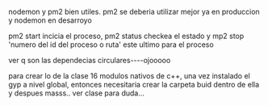 nodemon y pm2 bien utiles. pm2 se deberia utilizar mejor ya en produccion y nodemon en desarroyo

pm2 start incicia el proceso, pm2 status checkea el estado y mp2 stop 'numero del id del proceso o ruta' este ultimo para el proceso


ver q son las dependecias circulares----ojooooo

para crear lo de la clase 16 modulos nativos de c++, una vez instalado el gyp a nivel global, entonces necesitaria crear la carpeta buid dentro de ella y despues masss.. ver clase para duda...